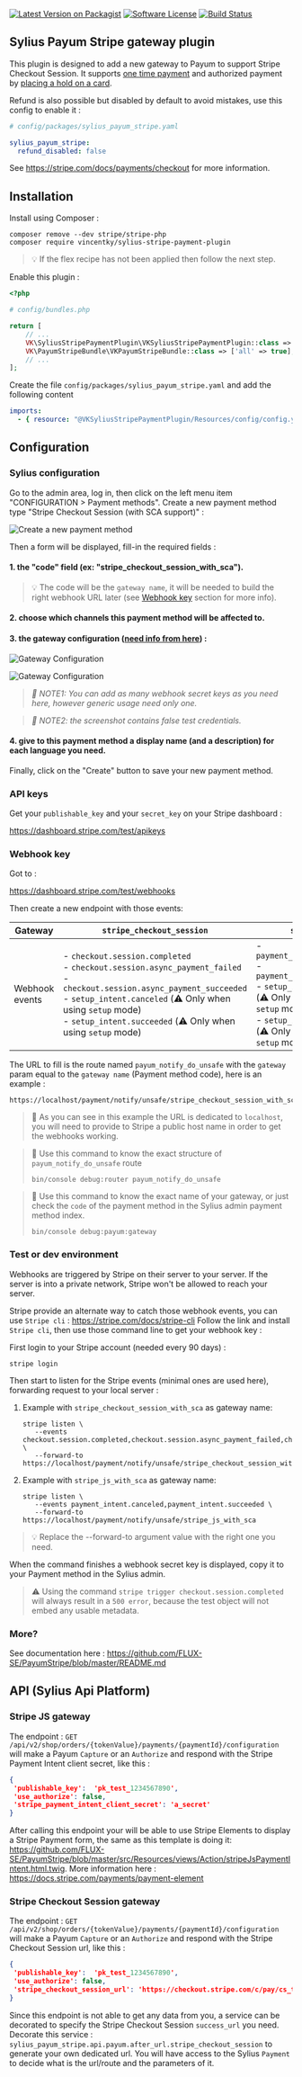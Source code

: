 [![Latest Version on Packagist][ico-version]][link-packagist]
[![Software License][ico-license]](LICENSE)
[![Build Status][ico-github-actions]][link-github-actions]

## Sylius Payum Stripe gateway plugin

This plugin is designed to add a new gateway to Payum to support Stripe Checkout Session.
It supports [one time payment](https://stripe.com/docs/payments/accept-a-payment?integration=checkout)
and authorized payment by [placing a hold on a card](https://stripe.com/docs/payments/capture-later).

Refund is also possible but disabled by default to avoid mistakes, use this config to enable it :
```yaml
# config/packages/sylius_payum_stripe.yaml

sylius_payum_stripe:
  refund_disabled: false
```

See https://stripe.com/docs/payments/checkout for more information.

## Installation

Install using Composer :

```shell
composer remove --dev stripe/stripe-php
composer require vincentky/sylius-stripe-payment-plugin
```

> 💡 If the flex recipe has not been applied then follow the next step.

Enable this plugin :

```php
<?php

# config/bundles.php

return [
    // ...
    VK\SyliusStripePaymentPlugin\VKSyliusStripePaymentPlugin::class => ['all' => true],    
    VK\PayumStripeBundle\VKPayumStripeBundle::class => ['all' => true],
    // ...
];
```

Create the file `config/packages/sylius_payum_stripe.yaml` and add the following content

```yaml
imports:
  - { resource: "@VKSyliusStripePaymentPlugin/Resources/config/config.yaml" }
```

## Configuration

### Sylius configuration

Go to the admin area, log in, then click on the left menu item "CONFIGURATION > Payment methods".
Create a new payment method type "Stripe Checkout Session (with SCA support)" :

![Create a new payment method][docs-assets-create-payment-method]

Then a form will be displayed, fill-in the required fields :

#### 1. the "code" field (ex: "stripe_checkout_session_with_sca").

> 💡 The code will be the `gateway name`, it will be needed to build the right webhook URL later
> (see [Webhook key](#webhook-key) section for more info).

#### 2. choose which channels this payment method will be affected to.

#### 3. the gateway configuration ([need info from here](#api-keys)) :

   ![Gateway Configuration][docs-assets-gateway-configuration]

   ![Gateway Configuration][docs-assets-gateway-configuration-authorize]

   > _📖 NOTE1: You can add as many webhook secret keys as you need here, however generic usage need only one._

   > _📖 NOTE2: the screenshot contains false test credentials._

#### 4. give to this payment method a display name (and a description) for each language you need.

Finally, click on the "Create" button to save your new payment method.

### API keys

Get your `publishable_key` and your `secret_key` on your Stripe dashboard :

https://dashboard.stripe.com/test/apikeys

### Webhook key

Got to :

https://dashboard.stripe.com/test/webhooks

Then create a new endpoint with those events:

 | Gateway | `stripe_checkout_session` | `stripe_js` |
|-|-|-|
| Webhook events |  - `checkout.session.completed`<br> - `checkout.session.async_payment_failed`<br> - `checkout.session.async_payment_succeeded`<br> - `setup_intent.canceled` (⚠️ Only when using `setup` mode)<br> - `setup_intent.succeeded`  (⚠️ Only when using `setup` mode) |  - `payment_intent.canceled`<br> - `payment_intent.succeeded`<br> - `setup_intent.canceled` (⚠️ Only when using `setup` mode)<br> - `setup_intent.succeeded`  (⚠️ Only when using `setup` mode) |


The URL to fill is the route named `payum_notify_do_unsafe` with the `gateway`
param equal to the `gateway name` (Payment method code), here is an example :

```
https://localhost/payment/notify/unsafe/stripe_checkout_session_with_sca
```

> 📖 As you can see in this example the URL is dedicated to `localhost`, you will need to provide to
> Stripe a public host name in order to get the webhooks working.

> 📖 Use this command to know the exact structure of `payum_notify_do_unsafe` route
> 
> ```shell
> bin/console debug:router payum_notify_do_unsafe
> ```

> 📖 Use this command to know the exact name of your gateway,
> or just check the `code` of the payment method in the Sylius admin payment method index.
> 
> ```shell
> bin/console debug:payum:gateway
> ```

### Test or dev environment

Webhooks are triggered by Stripe on their server to your server.
If the server is into a private network, Stripe won't be allowed to reach your server.

Stripe provide an alternate way to catch those webhook events, you can use
`Stripe cli` : https://stripe.com/docs/stripe-cli
Follow the link and install `Stripe cli`, then use those command line to get
your webhook key :

First login to your Stripe account (needed every 90 days) :

```shell
stripe login
```

Then start to listen for the Stripe events (minimal ones are used here), forwarding request to your local server :

1. Example with `stripe_checkout_session_with_sca` as gateway name:
   ```shell
   stripe listen \
      --events checkout.session.completed,checkout.session.async_payment_failed,checkout.session.async_payment_succeeded \
      --forward-to https://localhost/payment/notify/unsafe/stripe_checkout_session_with_sca
   ```
1. Example with `stripe_js_with_sca` as gateway name:
   ```shell
   stripe listen \
      --events payment_intent.canceled,payment_intent.succeeded \
      --forward-to https://localhost/payment/notify/unsafe/stripe_js_with_sca
   ```

> 💡 Replace the --forward-to argument value with the right one you need.

When the command finishes a webhook secret key is displayed, copy it to your Payment method
in the Sylius admin.

> ⚠️ Using the command `stripe trigger checkout.session.completed` will always result in a `500 error`,
> because the test object will not embed any usable metadata.

### More?

See documentation here : https://github.com/FLUX-SE/PayumStripe/blob/master/README.md

## API (Sylius Api Platform)

### Stripe JS gateway

The endpoint : `GET /api/v2/shop/orders/{tokenValue}/payments/{paymentId}/configuration`
will make a Payum `Capture` or an `Authorize` and respond with the Stripe Payment Intent client secret, like this :

```json
{
 'publishable_key':  'pk_test_1234567890',
 'use_authorize': false,
 'stripe_payment_intent_client_secret': 'a_secret'
}
```

After calling this endpoint your will be able to use Stripe Elements to display a Stripe Payment form, the same as this template is doing it:
https://github.com/FLUX-SE/PayumStripe/blob/master/src/Resources/views/Action/stripeJsPaymentIntent.html.twig.
More information here : https://docs.stripe.com/payments/payment-element

### Stripe Checkout Session gateway

The endpoint : `GET /api/v2/shop/orders/{tokenValue}/payments/{paymentId}/configuration`
will make a Payum `Capture` or an `Authorize` and respond with the Stripe Checkout Session url, like this :

```json
{
 'publishable_key':  'pk_test_1234567890',
 'use_authorize': false,
 'stripe_checkout_session_url': 'https://checkout.stripe.com/c/pay/cs_test...'
}
```

Since this endpoint is not able to get any data from you, a service can be decorated to specify the Stripe Checkout Session `success_url` you need. 
Decorate this service : `sylius_payum_stripe.api.payum.after_url.stripe_checkout_session` to generate your own dedicated url.
You will have access to the Sylius `Payment` to decide what is the url/route and the parameters of it.

[docs-assets-create-payment-method]: docs/assets/create-payment-method.png
[docs-assets-gateway-configuration]: docs/assets/gateway-configuration.png
[docs-assets-gateway-configuration-authorize]: docs/assets/gateway-configuration-authorize.png

[ico-version]: https://img.shields.io/packagist/v/Flux-SE/sylius-payum-stripe-plugin.svg?style=flat-square
[ico-license]: https://img.shields.io/badge/license-MIT-brightgreen.svg?style=flat-square
[ico-github-actions]: https://github.com/FLUX-SE/SyliusStripePaymentPlugin/workflows/Build/badge.svg

[link-packagist]: https://packagist.org/packages/vincentky/sylius-stripe-payment-plugin
[link-scrutinizer]: https://scrutinizer-ci.com/g/FLUX-SE/SyliusStripePaymentPlugin/code-structure
[link-github-actions]: https://github.com/FLUX-SE/SyliusStripePaymentPlugin/actions?query=workflow%3A"Build"
